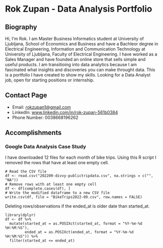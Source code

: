 # Rok Zupan - Data Analysis Portfolio

## Biography

Hi, I'm Rok. I am Master Business Informatics student at University of Ljubljana, School of Economics and Business and have a Bachleor degree in Electrical Engineering, Information and Communication Technology at University of Ljubljana, Faculty of Electrical Engineering. I have worked as a Sales Manager and have founded an online store that sells simple and useful products. I am transitioing into data analytics because I am fascinated what insights and discoveries you can make throught data. This is a  portfolio I have created to show my skills. Looking for a Data Analyst job, open for starting positions or internship.

## Contact Page

* Email: rokzupan1@gmail.com
* LinkedIn: www.linkedin.com/in/rok-zupan-561b0384
* Phone Number: 0038668196262

## Accomplishments

### Google Data Analysis Case Study

I have downloaded 12 files for each month of bike trips. Using this R script I removed the rows that have at least one empty cell.

```{r setup, include=FALSE}
# Read the CSV file
df <- read.csv("202209-divvy-publictripdata.csv", na.strings = c("", "NA"))
# Remove rows with at least one empty cell
df <- df[complete.cases(df), ]
# Write the modified dataframe to a new CSV file
write.csv(df, file = "BikeTrips2022-09.csv", row.names = FALSE)
```
Deleting rows/observations if the ended_at is older date than started_at.

```{r setup, include=FALSE}
library(dplyr)
df <- df %>% 
  mutate(started_at = as.POSIXct(started_at, format = "%Y-%m-%d %H:%M:%S"),
         ended_at = as.POSIXct(ended_at, format = "%Y-%m-%d %H:%M:%S")) %>%
  filter(started_at <= ended_at)
```
